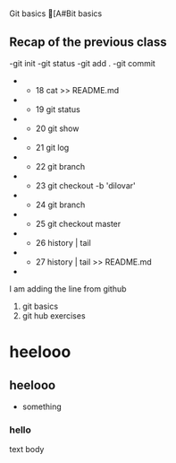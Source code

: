 #
Git basics
[A#Bit basics

## Recap of the previous class
-git init
-git status
-git add .
-git commit
 - * 18  cat >> README.md
 - * 19  git status
 - * 20  git show
 - * 21  git log
 - * 22  git branch
 - * 23  git checkout -b 'dilovar'
 - * 24  git branch
 - * 25  git checkout master
 - * 26  history | tail
 - * 27  history | tail >> README.md 
-
I am adding the line from github

   1. git basics
   2. git hub exercises

# heelooo
## heelooo
* something

### hello
text body
